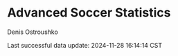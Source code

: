 # Advanced Soccer Statistics
Denis Ostroushko

<!-- gfm -->

Last successful data update: 2024-11-28 16:14:14 CST
